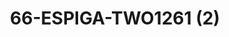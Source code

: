 ---
title: 66-ESPIGA-TWO1261 (2)
image: 66-ESPIGA-TWO1261 (2).jpg
brand: outlet-sposa
layout: vestito
---